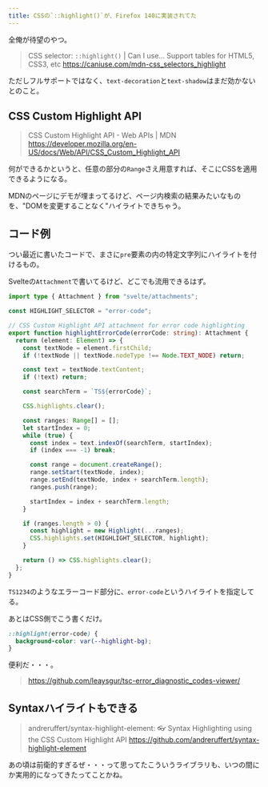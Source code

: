 ```yaml
---
title: CSSの`::highlight()`が、Firefox 140に実装されてた
---
```


全俺が待望のやつ。

> CSS selector: `::highlight()` | Can I use... Support tables for HTML5, CSS3, etc
> https://caniuse.com/mdn-css_selectors_highlight

ただしフルサポートではなく、`text-decoration`と`text-shadow`はまだ効かないとのこと。

## CSS Custom Highlight API

> CSS Custom Highlight API - Web APIs | MDN
> https://developer.mozilla.org/en-US/docs/Web/API/CSS_Custom_Highlight_API

何ができるかというと、任意の部分の`Range`さえ用意すれば、そこにCSSを適用できるようになる。

MDNのページにデモが埋まってるけど、ページ内検索の結果みたいなものを、"DOMを変更することなく"ハイライトできちゃう。

## コード例

つい最近に書いたコードで、まさに`pre`要素の内の特定文字列にハイライトを付けるもの。

Svelteの`Attachment`で書いてるけど、どこでも流用できるはず。

```ts
import type { Attachment } from "svelte/attachments";

const HIGHLIGHT_SELECTOR = "error-code";

// CSS Custom Highlight API attachment for error code highlighting
export function highlightErrorCode(errorCode: string): Attachment {
  return (element: Element) => {
    const textNode = element.firstChild;
    if (!textNode || textNode.nodeType !== Node.TEXT_NODE) return;

    const text = textNode.textContent;
    if (!text) return;

    const searchTerm = `TS${errorCode}`;

    CSS.highlights.clear();

    const ranges: Range[] = [];
    let startIndex = 0;
    while (true) {
      const index = text.indexOf(searchTerm, startIndex);
      if (index === -1) break;

      const range = document.createRange();
      range.setStart(textNode, index);
      range.setEnd(textNode, index + searchTerm.length);
      ranges.push(range);

      startIndex = index + searchTerm.length;
    }

    if (ranges.length > 0) {
      const highlight = new Highlight(...ranges);
      CSS.highlights.set(HIGHLIGHT_SELECTOR, highlight);
    }

    return () => CSS.highlights.clear();
  };
}
```

`TS1234`のようなエラーコード部分に、`error-code`というハイライトを指定してる。

あとはCSS側でこう書くだけ。

```css
::highlight(error-code) {
  background-color: var(--highlight-bg);
}
```

便利だ・・・。

> https://github.com/leaysgur/tsc-error_diagnostic_codes-viewer/

## Syntaxハイライトもできる

> andreruffert/syntax-highlight-element: 👓 Syntax Highlighting using the CSS Custom Highlight API
> https://github.com/andreruffert/syntax-highlight-element

あの頃は前衛的すぎるぜ・・・って思ってたこういうライブラリも、いつの間にか実用的になってきたってことかね。

